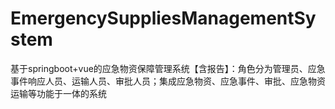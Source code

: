 # EmergencySuppliesManagementSystem
 基于springboot+vue的应急物资保障管理系统【含报告】：角色分为管理员、应急事件响应人员、运输人员、审批人员；集成应急物资、应急事件、审批、应急物资运输等功能于一体的系统
